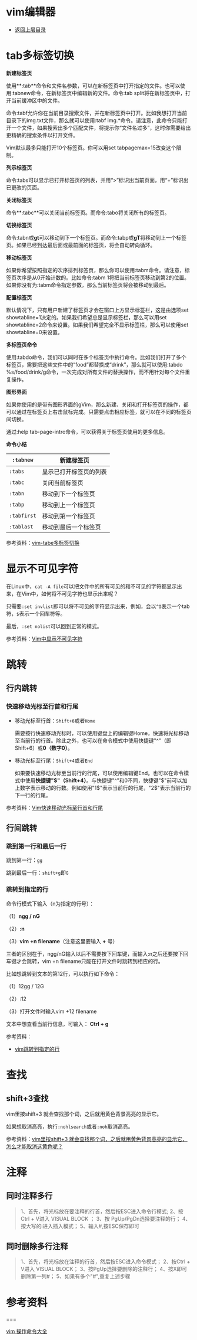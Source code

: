 # vim编辑器

* [返回上层目录](../linux.md)



# tab多标签切换

**新建标签页**

使用**:tab**命令和文件名参数，可以在新标签页中打开指定的文件。也可以使用:tabnew命令，在新标签页中编辑新的文件。命令:tab split将在新标签页中，打开当前缓冲区中的文件。

命令:tabf允许你在当前目录搜索文件，并在新标签页中打开。比如我想打开当前目录下的img.txt文件，那么就可以使用:tabf img.*命令。请注意，此命令只能打开一个文件，如果搜索出多个匹配文件，将提示你“文件名过多”，这时你需要给出更精确的搜索条件以打开文件。

Vim默认最多只能打开10个标签页。你可以用set tabpagemax=15改变这个限制。

**列示标签页**

命令:tabs可以显示已打开标签页的列表，并用“>”标识出当前页面，用“+”标识出已更改的页面。

**关闭标签页**

命令**:tabc**可以关闭当前标签页。而命令:tabo将关闭所有的标签页。

**切换标签页**

命令:tabn或**gt**可以移动到下一个标签页。而命令:tabp或**gT**将移动到上一个标签页。如果已经到达最后面或最前面的标签页，将会自动转向循环。

**移动标签页**

如果你希望按照指定的次序排列标签页，那么你可以使用:tabm命令。请注意，标签页次序是从0开始计数的。比如命令:tabm 1将把当前标签页移动到第2的位置。如果你没有为:tabm命令指定参数，那么当前标签页将会被移动到最后。

**配置标签页**

默认情况下，只有用户新建了标签页才会在窗口上方显示标签栏，这是由选项set showtabline=1决定的。如果我们希望总是显示标签栏，那么可以用set showtabline=2命令来设置。如果我们希望完全不显示标签栏，那么可以使用set showtabline=0来设置。

**多标签页命令**

使用:tabdo命令，我们可以同时在多个标签页中执行命令。比如我们打开了多个标签页，需要把这些文件中的“food”都替换成“drink”，那么就可以使用:tabdo %s/food/drink/g命令，一次完成对所有文件的替换操作，而不用针对每个文件重复操作。

**图形界面**

如果你使用的是带有图形界面的gVim，那么新建、关闭和打开标签页的操作，都可以通过在标签页上右击鼠标完成。只需要点击相应标签，就可以在不同的标签页间切换。

通过:help tab-page-intro命令，可以获得关于标签页使用的更多信息。

**命令小结**

| `:tabnew`   | 新建标签页             |
| ----------- | ---------------------- |
| `:tabs`     | 显示已打开标签页的列表 |
| `:tabc`     | 关闭当前标签页         |
| `:tabn`     | 移动到下一个标签页     |
| `:tabp`     | 移动到上一个标签页     |
| `:tabfirst` | 移动到第一个标签页     |
| `:tablast`  | 移动到最后一个标签页   |



参考资料：[vim-tabe多标签切换](https://www.cnblogs.com/liqiu/archive/2013/03/26/2981949.html)



# 显示不可见字符

在Linux中，`cat -A file`可以把文件中的所有可见的和不可见的字符都显示出来，在Vim中，如何将不可见字符也显示出来呢？

只需要`:set invlist`即可以将不可见的字符显示出来，例如，会以`^I`表示一个tab符，`$`表示一个回车符等。

最后，`:set nolist`可以回到正常的模式。



参考资料：[Vim中显示不可见字符](http://yejinxin.github.io/show-nonprinting-character-in-vim)



# 跳转

## 行内跳转

### 快速移动光标至行首和行尾

* 移动光标至行首：`Shift+6`或者`Home`

  需要按行快速移动光标时，可以使用键盘上的编辑键Home，快速将光标移动至当前行的行首。除此之外，也可以在命令模式中使用快捷键"^"（即Shift+6）或**0（数字0）**。

* 移动光标至行尾：`Shift+4`或者`End`

  如果要快速移动光标至当前行的行尾，可以使用编辑键End。也可以在命令模式中使用**快捷键"\$"（Shift+4）**。与快捷键"^"和0不同，快捷键"\$"前可以加上数字表示移动的行数。例如使用"1\$"表示当前行的行尾，"2\$"表示当前行的下一行的行尾。



参考资料：[Vim快速移动光标至行首和行尾](https://blog.csdn.net/Miss_Mario/article/details/45915151)

## 行间跳转

### 跳到第一行和最后一行

跳到第一行：`gg`

跳到最后一行：`shift+g`即`G`

### 跳转到指定的行

命令行模式下输入（n为指定的行号）：

（1）**ngg / nG**

（2）**:n**

（3）**vim +n filename**（注意这里要输入 **+** 号）

三者的区别在于，ngg/nG输入以后不需要按下回车键，而输入:n之后还要按下回车键才会跳转，vim +n filename只能在打开文件时跳转到相应的行。

比如想跳转到文本的第12行，可以执行如下命令：

（1）12gg / 12G

（2）:12

（3）打开文件时输入vim +12 filename

文本中想查看当前行信息，可输入： **Ctrl + g**



参考资料：

* [vim跳转到指定的行](https://blog.csdn.net/u011848617/article/details/38434359)



# 查找

## shift+3查找

vim里按shift+3 就会查找那个词，之后就用黄色背景高亮的显示它。

如果想取消高亮，执行`:nohlsearch`或者`:noh`取消高亮。



参考资料：[vim里按shift+3 就会查找那个词，之后就用黄色背景高亮的显示它，怎么才能取消这黄色呢？](https://zhidao.baidu.com/question/243941.html)



# 注释

## 同时注释多行

> 1、首先，将光标放在要注释的行首，然后按ESC进入命令行模式;
> 2、按Ctrl + V进入 VISUAL BLOCK ；
> 3、按 PgUp/PgDn选择要注释的行；
> 4、按大写的i进入插入模式；
> 5、输入#,按ESC保存即可

## 同时删除多行注释

>1、首先，将光标放在注释的行首，然后按ESC进入命令模式；
>2、按Ctrl + V进入 VISUAL BLOCK；
>3、按PgUp选择要删除的注释行；
>4、按X即可删除第一列#；
>5、如果有多个"#",重复上述步骤





# 参考资料

===

[vim 操作命令大全](https://blog.csdn.net/weixin_37657720/article/details/80645991)